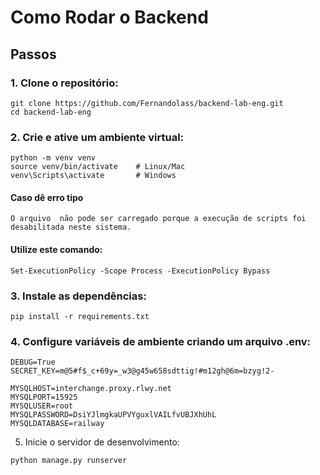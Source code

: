 # Como Rodar o Backend

## Passos

### 1. Clone o repositório:
```
git clone https://github.com/Fernandolass/backend-lab-eng.git
cd backend-lab-eng
```

### 2. Crie e ative um ambiente virtual:

 ```
python -m venv venv
source venv/bin/activate    # Linux/Mac
venv\Scripts\activate       # Windows
 ```
#### Caso dê erro tipo 
```
O arquivo  não pode ser carregado porque a execução de scripts foi desabilitada neste sistema. 
```
#### Utilize este comando: 
```
Set-ExecutionPolicy -Scope Process -ExecutionPolicy Bypass   
```

### 3. Instale as dependências:
```
pip install -r requirements.txt
```

### 4. Configure variáveis de ambiente criando um arquivo .env:
```
DEBUG=True
SECRET_KEY=m@5#f$_c+69y=_w3@g45w658sdttig!#m12gh@6m=bzyg!2-

MYSQLHOST=interchange.proxy.rlwy.net
MYSQLPORT=15925
MYSQLUSER=root
MYSQLPASSWORD=DsiYJlmgkaUPVYguxlVAILfvUBJXhUhL
MYSQLDATABASE=railway
```

5. Inicie o servidor de desenvolvimento:
```
python manage.py runserver
```
